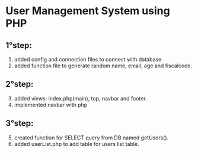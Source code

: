 # User Management System using PHP

## 1°step:

1. added config and connection files to connect with database.
2. added function file to generate random name, email, age and fiscalcode.

## 2°step:

3. added views: index.php(main), top, navbar and footer.
4. implemented navbar with php

## 3°step:

5. created function for SELECT query from DB named getUsers().
6. added userList.php to add table for users list table.
